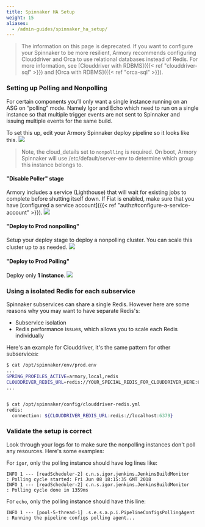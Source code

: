 ```yaml
---
title: Spinnaker HA Setup
weight: 15
aliases:
  - /admin-guides/spinnaker_ha_setup/
---
```


> The information on this page is deprecated. If you want to configure your Spinnaker to be more resilient, Armory recommends configuring Clouddriver and Orca to use relational databases instead of Redis. For more information, see  [Clouddriver with RDBMS]({{< ref "clouddriver-sql" >}}) and [Orca with RDBMS]({{< ref "orca-sql" >}}).


### Setting up Polling and Nonpolling
For certain components you’ll only want a single instance running on an ASG on “polling” mode. Namely Igor and Echo which need to run on a single instance so that multiple trigger events are not sent to Spinnaker and issuing multiple events for the same build.

To set this up, edit your Armory Spinnaker deploy pipeline so it looks like this.
![](/images/Image-2018-05-16-at-14.39.40.png)

> Note, the cloud_details set to `nonpolling` is required. On boot, Armory Spinnaker will use /etc/default/server-env to determine which group this instance belongs to.

#### "Disable Poller" stage
Armory includes a service (Lighthouse) that will wait for existing jobs to complete before shutting itself down.
If Fiat is enabled, make sure that you have [configured a service account]({{< ref "authz#configure-a-service-account" >}}).
![](/images/Image-2018-05-16-at-14.35.42.png)

#### "Deploy to Prod nonpolling"
Setup your deploy stage to deploy a nonpolling cluster. You can scale this cluster up to as needed.
![](/images/Image-2018-05-16-at-14.31.14.png)


#### "Deploy to Prod Polling"
Deploy only **1 instance**.
![](/images/Image-2018-05-16-at-14.37.01.png)



### Using a isolated Redis for each subservice
Spinnaker subservices can share a single Redis. However here are some reasons why you may want to have separate Redis's:
- Subservice isolation
- Redis performance issues, which allows you to scale each Redis individually


Here's an example for Clouddriver, it's the same pattern for other subservices:
```bash
$ cat /opt/spinnaker/env/prod.env
...
SPRING_PROFILES_ACTIVE=armory,local,redis
CLOUDDRIVER_REDIS_URL=redis://YOUR_SPECIAL_REDIS_FOR_CLOUDDRIVER_HERE:6379
...


$ cat /opt/spinnaker/config/clouddriver-redis.yml
redis:
  connection: ${CLOUDDRIVER_REDIS_URL:redis://localhost:6379}
```


### Validate the setup is correct
Look through your logs for to make sure the nonpolling instances don't poll any resources. Here's some examples:

For `igor`, only the polling instance should have log lines like:
```
INFO 1 --- [readScheduler-2] c.n.s.igor.jenkins.JenkinsBuildMonitor   : Polling cycle started: Fri Jun 08 18:15:35 GMT 2018
INFO 1 --- [readScheduler-2] c.n.s.igor.jenkins.JenkinsBuildMonitor   : Polling cycle done in 1359ms
```

For `echo`, only the polling instance should have this line:
```
INFO 1 --- [pool-5-thread-1] .s.e.s.a.p.i.PipelineConfigsPollingAgent : Running the pipeline configs polling agent...
```
